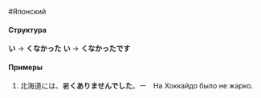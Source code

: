 #Японский 
#### Структура
**い** -> **くなかった**
**い** -> **くなかったです**
#### Примеры
1. 北海道には、暑**くありませんでした**。ー　На Хоккайдо было не жарко.
